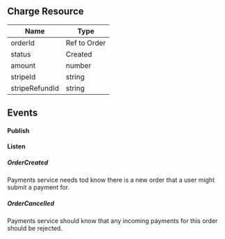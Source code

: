 ## Charge Resource

| **Name** | **Type** |
| ------ | ----------- |
| orderId | Ref to Order |
| status   | Created | Failed | Completed |
| amount | number |
| stripeId | string |
| stripeRefundId | string |


## Events

#### Publish

#### Listen
##### OrderCreated
Payments service needs tod know there is a new order that a user might submit a payment for.

##### OrderCancelled
Payments service should know that any incoming payments for this order should be rejected.